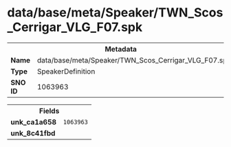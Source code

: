 <h1>data/base/meta/Speaker/TWN_Scos_Cerrigar_VLG_F07.spk</h1><table><tr><th colspan="100%">Metadata</th></tr><tr><td><b>Name</b></td><td>data/base/meta/Speaker/TWN_Scos_Cerrigar_VLG_F07.spk</td></tr><tr><td><b>Type</b></td><td>SpeakerDefinition</td></tr><tr><td><b>SNO ID</b></td><td>1063963</td></tr></table>

<table><tr><th colspan="100%">Fields</th></tr><tr><td><b>unk_ca1a658</b></td><td><code>1063963</code></td></tr><tr><td><b>unk_8c41fbd</b></td><td></td></tr></table>

